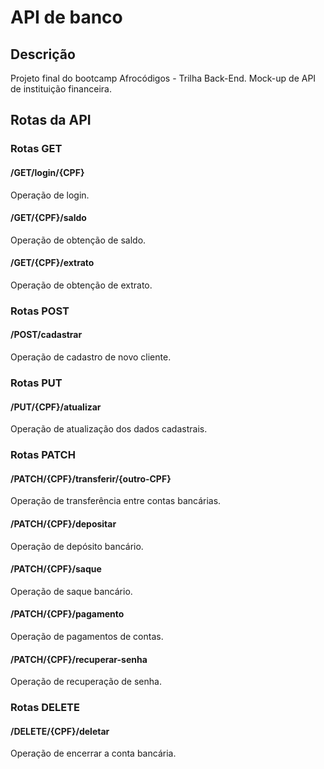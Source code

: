 # API de banco
## Descrição
 Projeto final do bootcamp Afrocódigos - Trilha Back-End. Mock-up de API de instituição financeira.

## Rotas da API
### Rotas GET
#### /GET/login/{CPF}
Operação de login.

#### /GET/{CPF}/saldo
Operação de obtenção de saldo.

#### /GET/{CPF}/extrato
Operação de obtenção de extrato.

### Rotas POST
#### /POST/cadastrar
Operação de cadastro de novo cliente.

### Rotas PUT
#### /PUT/{CPF}/atualizar
Operação de atualização dos dados cadastrais.

### Rotas PATCH
#### /PATCH/{CPF}/transferir/{outro-CPF}
Operação de transferência entre contas bancárias.

#### /PATCH/{CPF}/depositar
Operação de depósito bancário.

#### /PATCH/{CPF}/saque
Operação de saque bancário.

#### /PATCH/{CPF}/pagamento
Operação de pagamentos de contas.

#### /PATCH/{CPF}/recuperar-senha
Operação de recuperação de senha.

### Rotas DELETE
#### /DELETE/{CPF}/deletar
Operação de encerrar a conta bancária.

